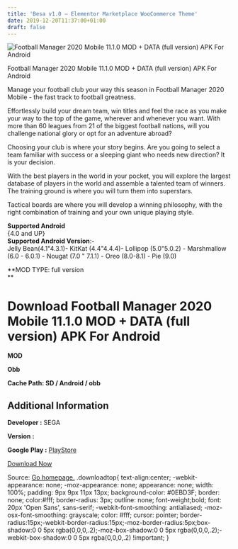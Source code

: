 ```yaml
---
title: 'Besa v1.0 – Elementor Marketplace WooCommerce Theme'
date: 2019-12-20T11:37:00+01:00
draft: false
---
```


![Football Manager 2020 Mobile 11.1.0 MOD + DATA (full version) APK For Android](https://i2.wp.com/apkhome.net/wp-content/uploads/2019/12/Football-Manager-2020-Mobile-11.1.0-MOD-DATA-full-version.png "Football Manager 2020 Mobile 11.1.0 MOD + DATA (full version) APK For Android")

  

Football Manager 2020 Mobile 11.1.0 MOD + DATA (full version) APK For Android

Manage your football club your way this season in Football Manager 2020 Mobile - the fast track to football greatness.

Effortlessly build your dream team, win titles and feel the race as you make your way to the top of the game, wherever and whenever you want. With more than 60 leagues from 21 of the biggest football nations, will you challenge national glory or opt for an adventure abroad?

Choosing your club is where your story begins. Are you going to select a team familiar with success or a sleeping giant who needs new direction? It is your decision.

With the best players in the world in your pocket, you will explore the largest database of players in the world and assemble a talented team of winners. The training ground is where you will turn them into superstars.

Tactical boards are where you will develop a winning philosophy, with the right combination of training and your own unique playing style.

**Supported Android**  
{4.0 and UP}  
**Supported Android Version**:-  
Jelly Bean(4.1"4.3.1)- KitKat (4.4"4.4.4)- Lollipop (5.0"5.0.2) - Marshmallow (6.0 - 6.0.1) - Nougat (7.0 " 7.1.1) - Oreo (8.0-8.1) - Pie (9.0)

**MOD TYPE: full version  
**

Download Football Manager 2020 Mobile 11.1.0 MOD + DATA (full version) APK For Android
======================================================================================

**MOD**

**Obb**

**Cache Path: SD / Android / obb**

Additional Information
----------------------

**Developer :** SEGA

**Version :**

**Google Play :** [PlayStore](https://play.google.com/store/apps/details?id=com.sega.soccer)

  

[Download Now](https://store4app.co/post/football-manager-2020-mobile-11-1-0-mod-data-full-version-apk-for-android_1576838442)

  
Source: [Go homepage.](https://store4app.co/post/football-manager-2020-mobile-11-1-0-mod-data-full-version-apk-for-android_1576838442) .downloadtop{ text-align:center; -webkit-appearance: none; -moz-appearance: none; appearance: none; width: 100%; padding: 9px 9px 11px 13px; background-color: #0EBD3F; border: none; color:#fff; border-radius: 3px; outline: none; font-weight;bold; font: 20px 'Open Sans', sans-serif; -webkit-font-smoothing: antialiased; -moz-osx-font-smoothing: grayscale; color: #fff; cursor: pointer; border-radius:15px;-webkit-border-radius:15px;-moz-border-radius:5px;box-shadow:0 0 5px rgba(0,0,0,.2);-moz-box-shadow:0 0 5px rgba(0,0,0,.2);-webkit-box-shadow:0 0 5px rgba(0,0,0,.2) !important; }